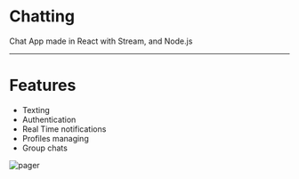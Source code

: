 # Chatting

Chat App made in React with Stream, and Node.js

---

# Features
 - Texting
 - Authentication
 - Real Time notifications
 - Profiles managing
 - Group chats
 
![pager](https://user-images.githubusercontent.com/81189565/151580372-1ce7296c-b93f-4577-9cad-26f8938a070e.png)
